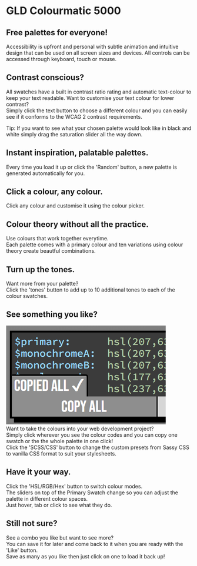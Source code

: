 # GLD Colourmatic 5000

## Free palettes for everyone!
Accessibility is upfront and personal with subtle animation and intuitive design that can be used on all screen sizes and devices.
All controls can be accessed through keyboard, touch or mouse.  

## Contrast conscious?   
All swatches have a built in contrast ratio rating and automatic text-colour to keep your text readable.
Want to customise your text colour for lower contrast?   
Simply click the text button to choose a different colour and you can easily see if it conforms to the WCAG 2 contrast requirements.   

Tip: If you want to see what your chosen palette would look like in black and white simply drag the saturation slider all the way down.

## Instant inspiration, palatable palettes.  
Every time you load it up or click the 'Random' button, a new palette is generated automatically for you.   

## Click a colour, any colour.  
Click any colour and customise it using the colour picker.  

## Colour theory without all the practice.  
Use colours that work together everytime.   
Each palette comes with a primary colour and ten variations using colour theory create beautful combinations.  

## Turn up the tones.  
Want more from your palette?   
Click the 'tones' button to add up to 10 additional tones to each of the colour swatches.  

## See something you like?  
![Copy All Button](./media/img/Copy%20All.png)  
Want to take the colours into your web development project?   
Simply click wherever you see the colour codes and you can copy one swatch or the the whole palette in one click!  
Click the 'SCSS/CSS' button to change the custom presets from Sassy CSS to vanilla CSS format to suit your stylesheets.  

## Have it your way.  
Click the 'HSL/RGB/Hex' button to switch colour modes.   
The sliders on top of the Primary Swatch change so you can adjust the palette in different colour spaces.  
Just hover, tab or click to see what they do.  

## Still not sure?  
See a combo you like but want to see more?   
You can save it for later and come back to it when you are ready with the 'Like' button.  
Save as many as you like then just click on one to load it back up!  